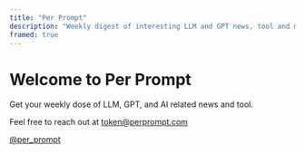 ```yaml
---
title: "Per Prompt"
description: "Weekly digest of interesting LLM and GPT news, tool and misc tech."
framed: true
---
```


# Welcome to Per Prompt

Get your weekly dose of LLM, GPT, and AI related news and tool.

Feel free to reach out at token@perprompt.com

[@per_prompt](https://twitter.com/per_prompt)
